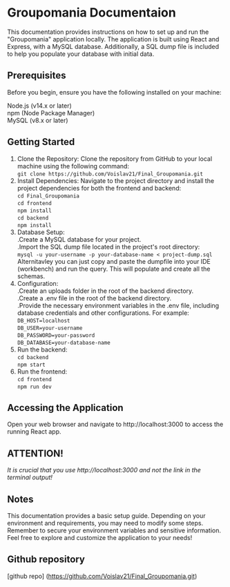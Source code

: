 # Groupomania Documentaion

This documentation provides instructions on how to set up and run the "Groupomania" application locally. The application is built using React and Express, with a MySQL database. Additionally, a SQL dump file is included to help you populate your database with initial data.

## Prerequisites
Before you begin, ensure you have the following installed on your machine:

Node.js (v14.x or later)  
npm (Node Package Manager)  
MySQL (v8.x or later)  

## Getting Started

1. Clone the Repository: Clone the repository from GitHub to your local machine using the following command:  
  ```git clone https://github.com/Voislav21/Final_Groupomania.git```   
3. Install Dependencies: Navigate to the project directory and install the project dependencies for both the frontend and backend:  
   ```cd Final_Groupomania```   
   ```cd frontend```   
   ```npm install```   
   ```cd backend```   
   ```npm install```  
5. Database Setup:  
 .Create a MySQL database for your project.  
 .Import the SQL dump file located in the project's root directory:  
  ```mysql -u your-username -p your-database-name < project-dump.sql```  
Alternitavley you can just copy and paste the dumpfile into your IDE (workbench) and run the query. This will populate and create all the schemas.   
7. Configuration:   
 .Create an uploads folder in the root of the backend directory.   
 .Create a .env file in the root of the backend directory.  
 .Provide the necessary environment variables in the .env file, including database credentials and other configurations. For example:   
```DB_HOST=localhost```   
```DB_USER=your-username```   
```DB_PASSWORD=your-password```   
```DB_DATABASE=your-database-name```  
8. Run the backend:   
```cd backend```   
```npm start```  
10. Run the frontend:   
```cd frontend```   
```npm run dev```  
## Accessing the Application
Open your web browser and navigate to http://localhost:3000 to access the running React app.  
## ATTENTION!  
*It is crucial that you use http://localhost:3000 and not the link in the terminal output!*

## Notes
This documentation provides a basic setup guide. Depending on your environment and requirements, you may need to modify some steps.
Remember to secure your environment variables and sensitive information.
Feel free to explore and customize the application to your needs!   

## Github repository   
[github repo] (https://github.com/Voislav21/Final_Groupomania.git)
